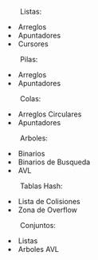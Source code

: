 <title>Implementaciones</title>
    
<ul>Listas:</ul>
    <li>Arreglos</li>
    <li>Apuntadores</li>
    <li>Cursores</li>

<ul>Pilas:</ul>
    <li>Arreglos</li>
    <li>Apuntadores</li>

<ul>Colas:</ul>
    <li>Arreglos Circulares</li>
    <li>Apuntadores</li>

<ul>Arboles:</ul>
    <li>Binarios</li>
    <li>Binarios de Busqueda</li>
    <li>AVL</li>
    
<ul>Tablas Hash:</ul>
    <li>Lista de Colisiones</li>
    <li>Zona de Overflow</li>

<ul>Conjuntos:</ul>
    <li>Listas</li>
    <li>Arboles AVL</li>
   
